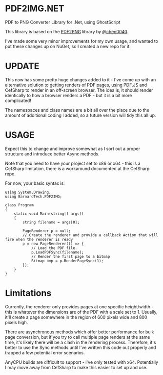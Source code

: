 # PDF2IMG.NET
PDF to PNG Converter Library for .Net, using GhostScript

This library is based on the [PDF2PNG](https://github.com/chen0040/cs-pdf-to-image) library by [@chen0040](https://github.com/chen0040).

I've made some very minor improvements for my own usage, and wanted to put these changes up on NuGet, so I created a new repo for it.

# UPDATE

This now has some pretty huge changes added to it - I've come up with an alternative solution to getting renders of PDF pages, using PDF.JS and CefSharp to render in an off-screen browser. The idea is, it should render identically to how a browser renders a PDF - but it is a bit more complicated!

The namespaces and class names are a bit all over the place due to the amount of additional coding I added, so a future version will tidy this all up.

# USAGE

Expect this to change and improve somewhat as I sort out a proper structure and introduce better Async methods.

Note that you need to have your project set to x86 or x64 - this is a CefSharp limitation, there is a workaround documented at the CefSharp repo.

For now, your basic syntax is:

```
using System.Drawing;
using BarnardTech.PDF2IMG;

class Program
{
	static void Main(string[] args])
	{
		string filename = args[0];

		PageRenderer p = null;
		// Create the renderer and provide a callback Action that will fire when the renderer is ready
		p = new PageRenderer(() => {
			// Load the PDF file.
			p.LoadPDFSync(filename);
			// Render the first page to a bitmap
			Bitmap bmp = p.RenderPageSync(1);
		});
	}
}
```

# Limitations

Currently, the renderer only provides pages at one specific height/width - this is whatever the dimensions are of the PDF with a scale set to 1. Usually, it'll create a page somewhere in the region of 600 pixels wide and 800 pixels high.

There are asynchronous methods which offer better performance for bulk page conversion, but if you try to call multiple page renders at the same time, it's likely there will be a clash in the rendering process. Therefore, it's better to use the Sync methods until I've written this code out properly and trapped a few potential error scenarios.

AnyCPU builds are difficult to support - I've only tested with x64. Potentially I may move away from CefSharp to make this easier to set up and use.
